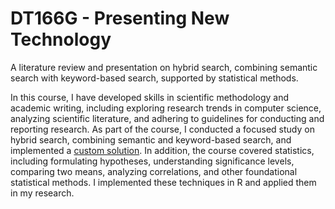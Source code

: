 # DT166G - Presenting New Technology

A literature review and presentation on hybrid search, combining semantic search with keyword-based search, supported by statistical methods.

In this course, I have developed skills in scientific methodology and academic writing, including exploring research trends in computer science, analyzing scientific literature, and adhering to guidelines for conducting and reporting research. As part of the course, I conducted a focused study on hybrid search, combining semantic and keyword-based search, and implemented a [custom solution](https://github.com/albinronnkvist/Course_DT166G_PresentingNewTechnology/tree/main/HybridSearch). In addition, the course covered statistics, including formulating hypotheses, understanding significance levels, comparing two means, analyzing correlations, and other foundational statistical methods. I implemented these techniques in R and applied them in my research.
